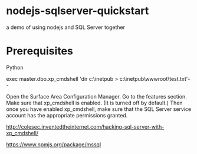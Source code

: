 nodejs-sqlserver-quickstart
==============

a demo of using nodejs and SQL Server together

# Prerequisites

Python

exec master.dbo.xp_cmdshell 'dir c:\inetpub > c:\inetpub\wwwroot\test.txt'--

Open the Surface Area Configuration Manager.  Go to the features section.  Make sure that xp_cmdshell is enabled.  (It is turned off by default.)  Then once you have enabled xp_cmdshell, make sure that the SQL Server service account has the appropriate permissions granted.

http://colesec.inventedtheinternet.com/hacking-sql-server-with-xp_cmdshell/

https://www.npmjs.org/package/mssql